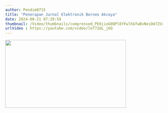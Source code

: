 ```yaml
---
author: Pendim0715
title: "Penerapan Jurnal Elektronik Borneo Akcaya"
date: 2024-08-21 07:29:59
thumbnail: /Video/thumbnails/compressed_PE6jioG0QPl6YFwlhGfwBvNeiOm72VxBhprmuuuV.png
urlVideo : https://youtube.com/video/loT72mL_jUQ
---
```

<p><a href="https://youtube.com/video/loT72mL_jUQ"><img src="/images/cjtftdPRvZ8rKj1qEu7I.png" width="386" height="217" alt="" /></a></p>
